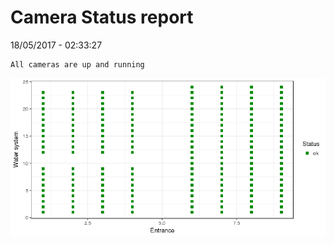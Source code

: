 Camera Status report
================
18/05/2017 - 02:33:27

    All cameras are up and running

![](camreport_files/figure-markdown_github/unnamed-chunk-2-1.png)
